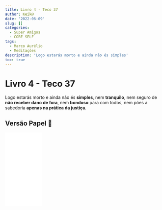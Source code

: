```yaml
---
title: Livro 4 - Teco 37
author: Keik@
date: '2022-06-09'
slug: []
categories:
  - Super Amigos
  - CORE SELF
tags:
  - Marco Aurélio
  - Meditações
description: 'Logo estarás morto e ainda não és simples'
toc: true
---
```


# Livro 4 - Teco 37

Logo estarás morto e ainda não és **simples**, nem **tranquilo**, nem seguro de **não receber dano de fora**, nem **bondoso** para com todos, nem pões a sabedoria **apenas na prática da justiça**.

## Versão Papel :book:
<iframe style="width:120px;height:240px;" marginwidth="0" marginheight="0" scrolling="no" frameborder="0" src="//ws-na.amazon-adsystem.com/widgets/q?ServiceVersion=20070822&OneJS=1&Operation=GetAdHtml&MarketPlace=BR&source=ss&ref=as_ss_li_til&ad_type=product_link&tracking_id=mundodekeika-20&language=pt_BR&marketplace=amazon&region=BR&placement=B092FVY4BB&asins=B092FVY4BB&linkId=37c5ec14221f61f811029aa88b520891&show_border=true&link_opens_in_new_window=true"></iframe>